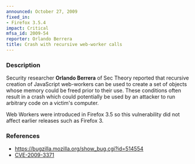 ```yaml
---
announced: October 27, 2009
fixed_in:
- Firefox 3.5.4
impact: Critical
mfsa_id: 2009-54
reporter: Orlando Berrera
title: Crash with recursive web-worker calls
---
```


<h3>Description</h3>

<p>Security researcher <strong>Orlando Berrera</strong> of Sec Theory
reported that recursive creation of JavaScript web-workers can be used
to create a set of objects whose memory could be freed prior to their
use.  These conditions often result in a crash which could potentially
be used by an attacker to run arbitrary code on a victim's
computer.</p>

<p class="note">Web Workers were introduced in Firefox 3.5 so this
vulnerability did not affect earlier releases such as Firefox 3.</p>

<h3>References</h3>

<ul>
  <li><a href="https://bugzilla.mozilla.org/show_bug.cgi?id=514554">https://bugzilla.mozilla.org/show_bug.cgi?id=514554</a></li>
  <li><a class="ex-ref" href="http://cve.mitre.org/cgi-bin/cvename.cgi?name=CVE-2009-3371">CVE-2009-3371</a></li>
</ul>




